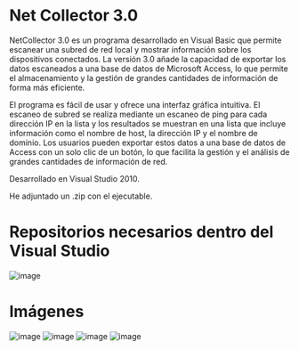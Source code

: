 
# Net Collector 3.0

NetCollector 3.0 es un programa desarrollado en Visual Basic que permite escanear una subred de red local y mostrar información sobre los dispositivos conectados. La versión 3.0 añade la capacidad de exportar los datos escaneados a una base de datos de Microsoft Access, lo que permite el almacenamiento y la gestión de grandes cantidades de información de forma más eficiente.

El programa es fácil de usar y ofrece una interfaz gráfica intuitiva. El escaneo de subred se realiza mediante un escaneo de ping para cada dirección IP en la lista y los resultados se muestran en una lista que incluye información como el nombre de host, la dirección IP y el nombre de dominio. Los usuarios pueden exportar estos datos a una base de datos de Access con un solo clic de un botón, lo que facilita la gestión y el análisis de grandes cantidades de información de red.

Desarrollado en Visual Studio 2010.

He adjuntado un .zip con el ejecutable.

# Repositorios necesarios dentro del Visual Studio
![image](https://user-images.githubusercontent.com/64205736/222556230-a43967a5-c828-4470-83fb-63dd17d1a267.png)


# Imágenes

![image](https://user-images.githubusercontent.com/64205736/221389230-a8c38173-1493-413a-9b84-7cd3800afe02.png)
![image](https://user-images.githubusercontent.com/64205736/221389253-1b3c629e-3dcb-425c-98f7-00298ef8ecc7.png)
![image](https://user-images.githubusercontent.com/64205736/221389256-86003291-c283-49ce-922b-6873952c7867.png)
![image](https://user-images.githubusercontent.com/64205736/221389259-38712b7d-eba9-49b4-8b1b-858ac5e3b9ea.png)
